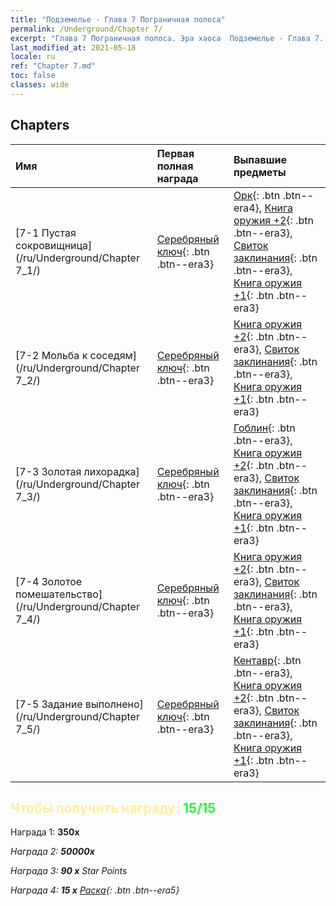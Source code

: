 ```yaml
---
title: "Подземелье - Глава 7 Пограничная полоса"
permalink: /Underground/Chapter 7/
excerpt: "Глава 7 Пограничная полоса. Эра хаоса  Подземелье - Глава 7. Пограничная полоса"
last_modified_at: 2021-05-18
locale: ru
ref: "Chapter 7.md"
toc: false
classes: wide
---
```


## Chapters

  | Имя |  Первая полная награда | Выпавшие предметы |
  |:------------|:------------|:------------| 
  | [7-1 Пустая сокровищница](/ru/Underground/Chapter 7_1/) | [Серебряный ключ](/ItemsRU/con_693/){: .btn .btn--era3} | [Орк](/ItemsRU/unt_219/){: .btn .btn--era4}, [Книга оружия +2](/ItemsRU/mat_32/){: .btn .btn--era3}, [Свиток заклинания](/ItemsRU/con_694/){: .btn .btn--era3}, [Книга оружия +1](/ItemsRU/mat_25/){: .btn .btn--era3} |
  | [7-2 Мольба к соседям](/ru/Underground/Chapter 7_2/) | [Серебряный ключ](/ItemsRU/con_693/){: .btn .btn--era3} | [Книга оружия +2](/ItemsRU/mat_32/){: .btn .btn--era3}, [Свиток заклинания](/ItemsRU/con_694/){: .btn .btn--era3}, [Книга оружия +1](/ItemsRU/mat_25/){: .btn .btn--era3} |
  | [7-3 Золотая лихорадка](/ru/Underground/Chapter 7_3/) | [Серебряный ключ](/ItemsRU/con_693/){: .btn .btn--era3} | [Гоблин](/ItemsRU/unt_217/){: .btn .btn--era3}, [Книга оружия +2](/ItemsRU/mat_32/){: .btn .btn--era3}, [Свиток заклинания](/ItemsRU/con_694/){: .btn .btn--era3}, [Книга оружия +1](/ItemsRU/mat_25/){: .btn .btn--era3} |
  | [7-4 Золотое помешательство](/ru/Underground/Chapter 7_4/) | [Серебряный ключ](/ItemsRU/con_693/){: .btn .btn--era3} | [Книга оружия +2](/ItemsRU/mat_32/){: .btn .btn--era3}, [Свиток заклинания](/ItemsRU/con_694/){: .btn .btn--era3}, [Книга оружия +1](/ItemsRU/mat_25/){: .btn .btn--era3} |
  | [7-5 Задание выполнено](/ru/Underground/Chapter 7_5/) | [Серебряный ключ](/ItemsRU/con_693/){: .btn .btn--era3} | [Кентавр](/ItemsRU/unt_199/){: .btn .btn--era3}, [Книга оружия +2](/ItemsRU/mat_32/){: .btn .btn--era3}, [Свиток заклинания](/ItemsRU/con_694/){: .btn .btn--era3}, [Книга оружия +1](/ItemsRU/mat_25/){: .btn .btn--era3} |


## <span style="color: #ffeea0">Чтобы получить награду: </span><span style="color: #27f73a">15/15</span>

 Награда 1:  **350x** <i class="fas fa-gem"/>

 Награда 2:  **50000x** <i class="fas fa-coins"/>

 Награда 3: **90 x** Star Points

 Награда 4: **15 x** [Раска](/ItemsRU/her_384/){: .btn .btn--era5}

